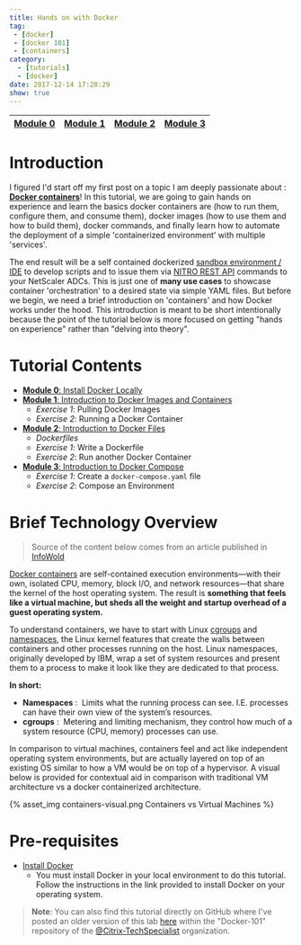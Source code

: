 ```yaml
---
title: Hands on with Docker
tag:
 - [docker]
 - [docker 101]
 - [containers]
category:
  - [tutorials]
  - [docker]
date: 2017-12-14 17:28:29
show: true
---
```


[Module 0](https://docs.docker.com/engine/installation/) | [Module 1](/docker-101-mod1) | [Module 2](/docker-101-mod2) | [Module 3](/docker-101-mod3)
:---: | :---: | :---: | :---:


# Introduction

I figured I'd start off my first post on a topic I am deeply passionate about : [**Docker containers**](https://www.docker.com/what-container)! In this tutorial, we are going to gain hands on experience and learn the basics docker containers are (how to run them, configure them, and consume them), docker images (how to use them and how to build them), docker commands, and finally learn how to automate the deployment of a simple 'containerized environment' with multiple 'services'.

<!-- more -->

The end result will be a self contained dockerized [sandbox environment / IDE](https://github.com/Citrix-TechSpecialist/nitro-ide/tree/0206630bd6903887d599613a42dd65da550cc37e) to develop scripts and to issue them via [NITRO REST API](http://docs.citrix.com/ja-jp/netscaler/11/nitro-api.html) commands to your NetScaler ADCs. This is just one of **many use cases** to showcase container 'orchestration' to a desired state via simple YAML files. But before we begin, we need a brief introduction on 'containers' and how Docker works under the hood.  This introduction is meant to be short intentionally because the point of the tutorial below is more focused on getting "hands on experience" rather than "delving into theory".

# Tutorial Contents

  * [**Module 0**: Install Docker Locally](https://docs.docker.com/engine/installation/)
  * [**Module 1**: Introduction to Docker Images and Containers](/docker-101-mod1)
  	* *Exercise 1*: Pulling Docker Images
  	* *Exercise 2*: Running a Docker Container
  * [**Module 2**: Introduction to Docker Files](/docker-101-mod2)
    * *Dockerfiles* 
  	* *Exercise 1*: Write a Dockerfile
  	* *Exercise 2*: Run another Docker Container
  * [**Module 3**: Introduction to Docker Compose](/docker-101-mod3)
    * *Exercise 1*: Create a `docker-compose.yaml` file
  	* *Exercise 2*: Compose an Environment


# Brief Technology Overview

> Source of the content below comes from an article published in [InfoWold](http://www.infoworld.com/article/3204171/linux/what-is-docker-linux-containers-explained.html)

[Docker containers](https://blog.docker.com/2016/05/docker-101-getting-to-know-docker/) are self-contained execution environments—with their own, isolated CPU, memory, block I/O, and network resources—that share the kernel of the host operating system. The result is **something that feels like a virtual machine, but sheds all the weight and startup overhead of a guest operating system.** 

To understand containers, we have to start with Linux [cgroups](https://sysadmincasts.com/episodes/14-introduction-to-linux-control-groups-cgroups) and [namespaces](http://blogs.igalia.com/dpino/2016/04/10/network-namespaces/), the Linux kernel features that create the walls between containers and other processes running on the host. Linux namespaces, originally developed by IBM, wrap a set of system resources and present them to a process to make it look like they are dedicated to that process.

**In short:** 

  * **Namespaces** :  Limits what the running process can see. I.E. processes can have their own view of the system’s resources.
  * **cgroups** :  Metering and limiting mechanism, they control how much of a system resource (CPU, memory) processes can use.

In comparison to virtual machines, containers feel and act like independent operating system environments, but are actually layered on top of an existing OS similar to how a VM would be on top of a hypervisor. A visual below is provided for contextual aid in comparison with traditional VM architecture vs a docker containerized architecture. 

  {% asset_img containers-visual.png Containers vs Virtual Machines %}

# Pre-requisites 

  * [Install Docker](https://docs.docker.com/engine/installation/)
  	* You must install Docker in your local environment to do this tutorial. Follow the instructions in the link provided to install Docker on your operating system. 

> **Note**: You can also find this tutorial directly on GitHub where I've posted an older version of this lab [here](https://github.com/Citrix-TechSpecialist/Docker-101) within the "Docker-101" repository of the [@Citrix-TechSpecialist](https://github.com/Citrix-TechSpecialist) organization. 